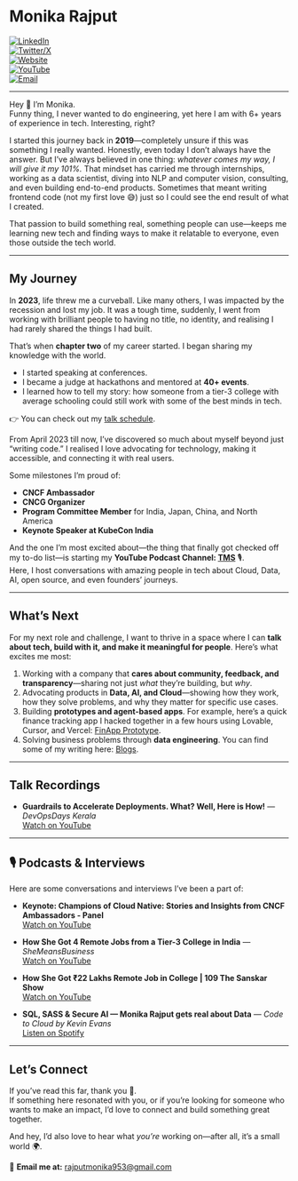 # Monika Rajput

[![LinkedIn](https://img.shields.io/badge/LinkedIn-Connect-blue)](https://www.linkedin.com/in/mounicarajput/)  
[![Twitter/X](https://img.shields.io/badge/Twitter-@mounicarajput-black)](https://x.com/mounicarajput)  
[![Website](https://img.shields.io/badge/Website-Bento.me-pink)](https://bento.me/mounicarajput)  
[![YouTube](https://img.shields.io/badge/YouTube-TMS-red)](https://www.youtube.com/@mounicarajput)  
[![Email](https://img.shields.io/badge/Email-rajputmonika953%40gmail.com-orange)](mailto:rajputmonika953@gmail.com)  

---


Hey 👋 I’m Monika.  
Funny thing, I never wanted to do engineering, yet here I am with 6+ years of experience in tech. Interesting, right?

I started this journey back in **2019**—completely unsure if this was something I really wanted. Honestly, even today I don’t always have the answer. But I’ve always believed in one thing: *whatever comes my way, I will give it my 101%.* That mindset has carried me through internships, working as a data scientist, diving into NLP and computer vision, consulting, and even building end-to-end products. Sometimes that meant writing frontend code (not my first love 😅) just so I could see the end result of what I created.  

That passion to build something real, something people can use—keeps me learning new tech and finding ways to make it relatable to everyone, even those outside the tech world.  

---

## My Journey

In **2023**, life threw me a curveball. Like many others, I was impacted by the recession and lost my job. It was a tough time, suddenly, I went from working with brilliant people to having no title, no identity, and realising I had rarely shared the things I had built.  

That’s when **chapter two** of my career started. I began sharing my knowledge with the world.  
- I started speaking at conferences.  
- I became a judge at hackathons and mentored at **40+ events**.  
- I learned how to tell my story: how someone from a tier-3 college with average schooling could still work with some of the best minds in tech.  

👉 You can check out my [talk schedule](https://sessionize.com/mounicarajput/).  

From April 2023 till now, I’ve discovered so much about myself beyond just “writing code.” I realised I love advocating for technology, making it accessible, and connecting it with real users.  

Some milestones I’m proud of:  
- **CNCF Ambassador**  
- **CNCG Organizer**  
- **Program Committee Member** for India, Japan, China, and North America  
- **Keynote Speaker at KubeCon India**  

And the one I’m most excited about—the thing that finally got checked off my to-do list—is starting my **YouTube Podcast Channel: [TMS](https://www.youtube.com/@mounicarajput)** 🎙️.  
Here, I host conversations with amazing people in tech about Cloud, Data, AI, open source, and even founders’ journeys.

---

## What’s Next

For my next role and challenge, I want to thrive in a space where I can **talk about tech, build with it, and make it meaningful for people**. Here’s what excites me most:  

1. Working with a company that **cares about community, feedback, and transparency**—sharing not just *what* they’re building, but *why*.  
2. Advocating products in **Data, AI, and Cloud**—showing how they work, how they solve problems, and why they matter for specific use cases.  
3. Building **prototypes and agent-based apps**. For example, here’s a quick finance tracking app I hacked together in a few hours using Lovable, Cursor, and Vercel: [FinApp Prototype](https://pennywise-pal-51-29miz3i9j-mounicarajputs-projects.vercel.app/).  
4. Solving business problems through **data engineering**. You can find some of my writing here: [Blogs](https://medium.com/@Monikarajput).  

---

## Talk Recordings 

- **Guardrails to Accelerate Deployments. What? Well, Here is How!** — *DevOpsDays Kerala*  
  [Watch on YouTube](https://youtu.be/ChlsZkcYiKE?si=u3hiNdz8g9fYv5Dt)

---

## 🎙️ Podcasts & Interviews  

Here are some conversations and interviews I’ve been a part of:  

- **Keynote: Champions of Cloud Native: Stories and Insights from CNCF Ambassadors - Panel**  
  [Watch on YouTube](https://youtu.be/5OFlN8CxQ-E?si=htKr8Tl35qOgH_58)

- **How She Got 4 Remote Jobs from a Tier-3 College in India** — *SheMeansBusiness*  
  [Watch on YouTube](https://youtu.be/mgJq5XatFeQ?si=SOPyTozK1BLIQ9Zy)  

- **How She Got ₹22 Lakhs Remote Job in College | 109 The Sanskar Show**  
  [Watch on YouTube](https://youtu.be/BP0ZnEHUDM8?si=n9r2-Vp6iikLW2dM)  

- **SQL, SASS & Secure AI — Monika Rajput gets real about Data** — *Code to Cloud by Kevin Evans*  
  [Listen on Spotify](https://open.spotify.com/episode/2JQ4LDpbWYud8XWbdDM9V2?si=fI2oNmLlRgqR8lOCgZBzRQ)

---


## Let’s Connect  

If you’ve read this far, thank you 🙏.  
If something here resonated with you, or if you’re looking for someone who wants to make an impact, I’d love to connect and build something great together.  

And hey, I’d also love to hear what *you’re* working on—after all, it’s a small world 🌍.  

📩 **Email me at:** rajputmonika953@gmail.com  
